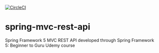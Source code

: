 [![CircleCI](https://circleci.com/gh/kschafer2/sfg-fruit-shop-rest-api.svg?style=svg)](https://circleci.com/gh/kschafer2/sfg-fruit-shop-rest-api)
# spring-mvc-rest-api 
Spring Framework 5 MVC REST API developed through Spring Framework 5: Beginner to Guru Udemy course
